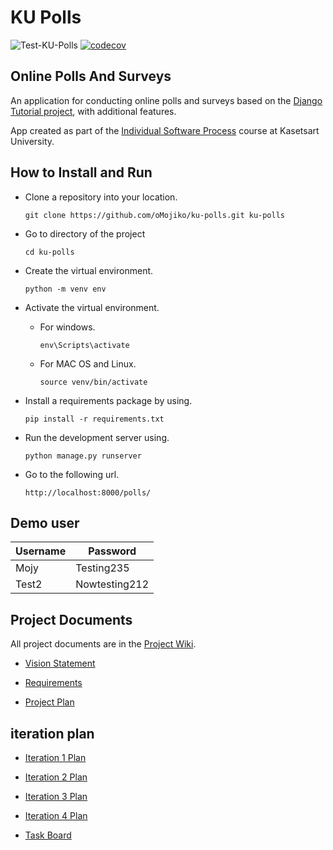 # KU Polls

![Test-KU-Polls](https://github.com/oMojiko/ku-polls/branch/main/.github/workflows/Python-app.yml/badge.svg)
[![codecov](https://codecov.io/gh/oMojiko/ku-polls/branch/main/graph/badge.svg?token=KE2L6KMD8B)](https://codecov.io/gh/oMojiko/ku-polls)



## Online Polls And Surveys

An application for conducting online polls and surveys based
on the [Django Tutorial project][django-tutorial], with
additional features.

App created as part of the [Individual Software Process](
https://cpske.github.io/ISP) course at Kasetsart University.

## How to Install and Run

- Clone a repository into your location.
  ```
  git clone https://github.com/oMojiko/ku-polls.git ku-polls
  ```

- Go to directory of the project 
  
  ```
  cd ku-polls
  ```

- Create the virtual environment.
  ```
  python -m venv env
  ```

- Activate the virtual environment.
    * For windows.
        ```
        env\Scripts\activate
        ```
    * For MAC OS and Linux.
        ```
        source venv/bin/activate
        ```

- Install a requirements package by using.
  ```
  pip install -r requirements.txt
  ```

- Run the development server using.
  ```
  python manage.py runserver
  ``` 
- Go to the following url.
  ```
  http://localhost:8000/polls/
  ```

## Demo user

| Username  | Password  |
|-----------|-----------|
|   Mojy   | Testing235 |
|   Test2  | Nowtesting212 |


## Project Documents

All project documents are in the [Project Wiki](https://github.com/oMojiko/ku-polls/wiki).

- [Vision Statement](https://github.com/oMojiko/ku-polls/wiki/Vision-Statement)

- [Requirements](https://github.com/oMojiko/ku-polls/wiki/Requirements)
  
- [Project Plan](https://github.com/oMojiko/ku-polls/wiki/Development-plan)

## iteration plan

- [Iteration 1 Plan](https://github.com/oMojiko/ku-polls/wiki/iteration-1-Plan)

- [Iteration 2 Plan](https://github.com/oMojiko/ku-polls/wiki/iteration-2-Plan)

- [Iteration 3 Plan](https://github.com/oMojiko/ku-polls/wiki/iteration-3-Plan)

- [Iteration 4 Plan](https://github.com/oMojiko/ku-polls/wiki/iteration-4-Plan)

- [Task Board](https://github.com/users/oMojiko/projects/3/views/1)

[django-tutorial]: https://docs.djangoproject.com/en/4.1/intro/tutorial01/
